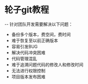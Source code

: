 # 轮子git教程
-- 针对团队开发需要解决以下问题：
- 备份多个版本，费空间，费时间
- 难于恢复至以前正确版本
- 容易引发BUG
- 解决代码冲突困难
- 代码管理混乱
- 难于追溯问题代码的修改人和修改时间
- 无法进行权限控制
- 项目版本发布困难
